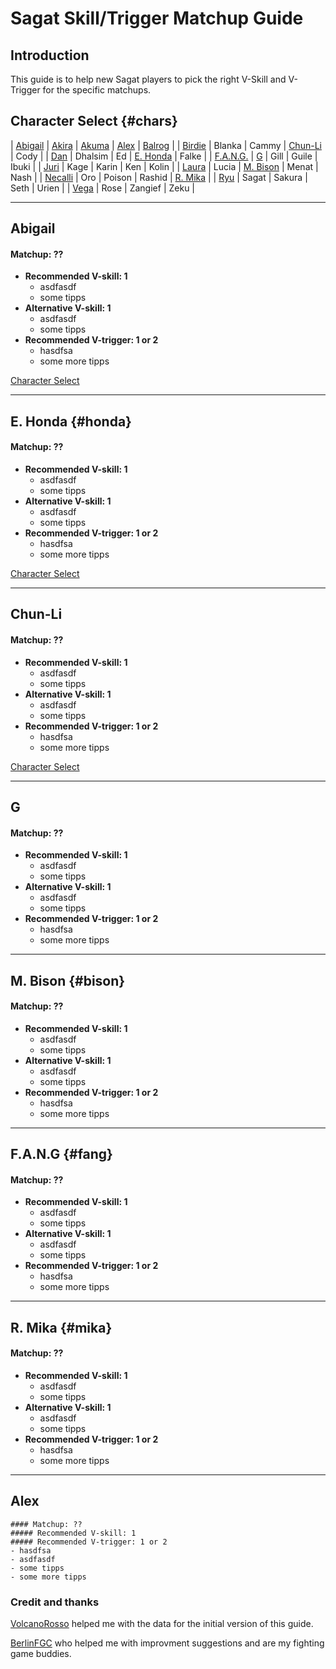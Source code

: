 
# Sagat Skill/Trigger Matchup Guide

## Introduction

This guide is to help new Sagat players to pick the right V-Skill and V-Trigger for the specific matchups. 

## Character Select {#chars}

| [Abigail](#abigail) | [Akira]() | [Akuma]() | [Alex](#alex) | [Balrog]() |
| [Birdie]() | Blanka | Cammy | [Chun-Li](#chun-li) | Cody |
| [Dan]() | Dhalsim | Ed | [E. Honda](#honda) | Falke |
| [F.A.N.G.](#fang) | [G](#g) | Gill | Guile | Ibuki |
| [Juri]() | Kage | Karin | Ken | Kolin |
| [Laura]() | Lucia | [M. Bison](#bison) | Menat | Nash |
| [Necalli]() | Oro | Poison | Rashid | [R. Mika](#mika) |
| [Ryu]() | Sagat | Sakura | Seth | Urien |
| [Vega]() | Rose | Zangief | Zeku |

---

## Abigail
#### Matchup: ??

+ **Recommended V-skill: 1** 
  - asdfasdf
  - some tipps
+ **Alternative V-skill: 1** 
  - asdfasdf
  - some tipps
+ **Recommended V-trigger: 1 or 2**
  - hasdfsa
  - some more tipps

[Character Select](#chars)

---

## E. Honda {#honda}
#### Matchup: ??

+ **Recommended V-skill: 1** 
  - asdfasdf
  - some tipps
+ **Alternative V-skill: 1** 
  - asdfasdf
  - some tipps
+ **Recommended V-trigger: 1 or 2**
  - hasdfsa
  - some more tipps
  
[Character Select](#chars)

---

## Chun-Li 
#### Matchup: ??

+ **Recommended V-skill: 1** 
  - asdfasdf
  - some tipps
+ **Alternative V-skill: 1** 
  - asdfasdf
  - some tipps
+ **Recommended V-trigger: 1 or 2**
  - hasdfsa
  - some more tipps

[Character Select](#chars)

---

## G
#### Matchup: ??

+ **Recommended V-skill: 1** 
  - asdfasdf
  - some tipps
+ **Alternative V-skill: 1** 
  - asdfasdf
  - some tipps
+ **Recommended V-trigger: 1 or 2**
  - hasdfsa
  - some more tipps

---

## M. Bison {#bison}
#### Matchup: ??

+ **Recommended V-skill: 1** 
  - asdfasdf
  - some tipps
+ **Alternative V-skill: 1** 
  - asdfasdf
  - some tipps
+ **Recommended V-trigger: 1 or 2**
  - hasdfsa
  - some more tipps

---

## F.A.N.G {#fang}
#### Matchup: ??

+ **Recommended V-skill: 1** 
  - asdfasdf
  - some tipps
+ **Alternative V-skill: 1** 
  - asdfasdf
  - some tipps
+ **Recommended V-trigger: 1 or 2**
  - hasdfsa
  - some more tipps

---

## R. Mika {#mika}
#### Matchup: ??

+ **Recommended V-skill: 1** 
  - asdfasdf
  - some tipps
+ **Alternative V-skill: 1** 
  - asdfasdf
  - some tipps
+ **Recommended V-trigger: 1 or 2**
  - hasdfsa
  - some more tipps

---

## Alex
```
#### Matchup: ??
##### Recommended V-skill: 1 
##### Recommended V-trigger: 1 or 2
- hasdfsa
- asdfasdf
- some tipps
- some more tipps
```

### Credit and thanks
[VolcanoRosso](https://www.twitch.tv/volcanorosso) helped me with the data for the initial version of this guide.

[BerlinFGC](http://berlinfgc.de/) who helped me with improvment suggestions and are my fighting game buddies.
